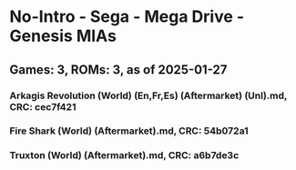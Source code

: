 # No-Intro - Sega - Mega Drive - Genesis MIAs
## Games: 3, ROMs: 3, as of 2025-01-27
### Arkagis Revolution (World) (En,Fr,Es) (Aftermarket) (Unl).md, CRC: cec7f421
### Fire Shark (World) (Aftermarket).md, CRC: 54b072a1
### Truxton (World) (Aftermarket).md, CRC: a6b7de3c
